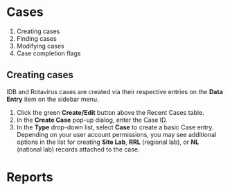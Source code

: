 Cases
=====

1. Creating cases
2. Finding cases
3. Modifying cases
4. Case completion flags

Creating cases
--------------

IDB and Rotavirus cases are created via their respective entries on the **Data Entry** item on the sidebar menu.

1. Click the green **Create/Edit** button above the Recent Cases table.
2. In the **Create Case** pop-up dialog, enter the Case ID.
3. In the **Type** drop-down list, select **Case** to create a basic Case entry. Depending on your user account permissions, you may see additional options in the list for creating **Site Lab**, **RRL** (regional lab), or **NL** (national lab) records attached to the case.

Reports
=======
